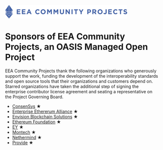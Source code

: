 <img src="artwork/eea-oneline.png" width="400">

# Sponsors of EEA Community Projects, an OASIS Managed Open Project

EEA Community Projects thank the following organizations who generously support the work, funding the development of the interoperability standards and open source tools that their organizations and customers depend on. Starred organizations have taken the additional step of signing the enterprise contributor license agreement and seating a representative on the Project Governing Board. 

- [ConsenSys](https://consensys.net/) &bigstar; 
- [Enterprise Ethererum Alliance](https://entethalliance.org/) &bigstar; 
- [Envision Blockchain Solutions](https://envisionblockchain.com/) &bigstar; 
- [Ethereum Foundation](https://ethereum.org/foundation/) &bigstar; 
- [EY](https://www.ey.com/) &bigstar; 
- [Montech](https://montech.io/) &bigstar;
- [Nethermind](https://nethermind.io/) &bigstar; 
- [Provide](https://provide.services/) &bigstar; 
